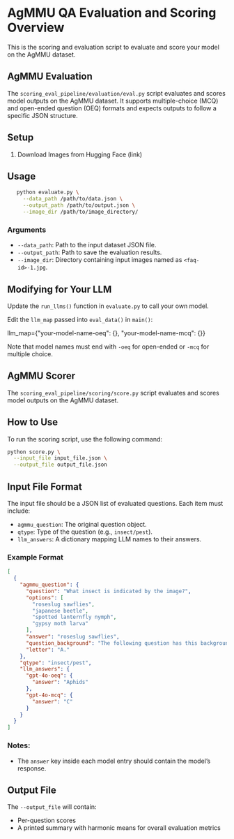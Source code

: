 # AgMMU QA Evaluation and Scoring Overview

This is the scoring and evaluation script to evaluate and score your model on the AgMMU dataset. 


## AgMMU Evaluation
The `scoring_eval_pipeline/evaluation/eval.py` script evaluates and scores model outputs on the AgMMU dataset. It supports multiple-choice (MCQ) and open-ended question (OEQ) formats and expects outputs to follow a specific JSON structure.
## Setup

1. Download Images from Hugging Face (link)


## Usage
```bash
   python evaluate.py \
     --data_path /path/to/data.json \
     --output_path /path/to/output.json \
     --image_dir /path/to/image_directory/
```
### Arguments

- `--data_path`: Path to the input dataset JSON file.
- `--output_path`: Path to save the evaluation results.
- `--image_dir`: Directory containing input images named as `<faq-id>-1.jpg`.

## Modifying for Your LLM

Update the `run_llms()` function in `evaluate.py` to call your own model.

Edit the `llm_map` passed into `eval_data()` in `main()`:

   llm_map={"your-model-name-oeq": {}, "your-model-name-mcq": {}}

Note that model names must end with `-oeq` for open-ended or `-mcq` for multiple choice.






## AgMMU Scorer

The `scoring_eval_pipeline/scoring/score.py` script evaluates and scores model outputs on the AgMMU dataset.

##  How to Use

To run the scoring script, use the following command:

```bash
python score.py \
  --input_file input_file.json \
  --output_file output_file.json
```

## Input File Format

The input file should be a JSON list of evaluated questions. Each item must include:

- `agmmu_question`: The original question object.
- `qtype`: Type of the question (e.g., `insect/pest`).
- `llm_answers`: A dictionary mapping LLM names to their answers.

### Example Format

```json
[
  {
    "agmmu_question": {
      "question": "What insect is indicated by the image?",
      "options": [
        "roseslug sawflies",
        "japanese beetle",
        "spotted lanternfly nymph",
        "gypsy moth larva"
      ],
      "answer": "roseslug sawflies",
      "question_background": "The following question has this background information:\nbackground info: plant is in a balcony container, has been sprayed with Neem oil with no effect, plant is Eden White Climber\nspecies: rose\nlocation: Montgomery County,Maryland\ntime: 2023-07-19 02:00:44\n",
      "letter": "A."
    },
    "qtype": "insect/pest",
    "llm_answers": {
      "gpt-4o-oeq": {
        "answer": "Aphids"
      },
      "gpt-4o-mcq": {
        "answer": "C"
      }
    }
  }
]
```

### Notes:

- The `answer` key inside each model entry should contain the model’s response.

## Output File

The `--output_file` will contain:
- Per-question scores
- A printed summary with harmonic means for overall evaluation metrics



